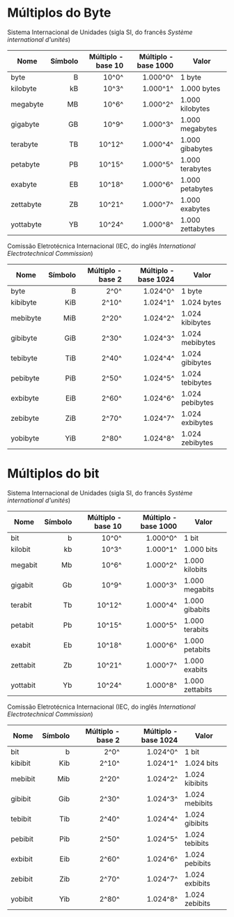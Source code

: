 
Múltiplos do Byte
=================

Sistema Internacional de Unidades (sigla SI, do francês *Système international d'unités*)

| Nome     | Símbolo | Múltiplo - base 10   | Múltiplo - base 1000   | Valor          |
|----------|--------:|---------------------:|-----------------------:|----------------|
| byte     |B        |     10^0^            |1.000^0^                |1 byte          |
| kilobyte |kB       |     10^3^            |1.000^1^                |1.000 bytes     |
| megabyte |MB       |     10^6^            |1.000^2^                |1.000 kilobytes |
| gigabyte |GB       |     10^9^            |1.000^3^                |1.000 megabytes |
| terabyte |TB       |     10^12^           |1.000^4^                |1.000 gibabytes |
| petabyte |PB       |     10^15^           |1.000^5^                |1.000 terabytes |
| exabyte  |EB       |     10^18^           |1.000^6^                |1.000 petabytes |
| zettabyte|ZB       |     10^21^           |1.000^7^                |1.000 exabytes  |
| yottabyte|YB       |     10^24^           |1.000^8^                |1.000 zettabytes|



Comissão Eletrotécnica Internacional (IEC, do inglês *International Electrotechnical Commission*)

| Nome     | Símbolo | Múltiplo - base 2   | Múltiplo - base 1024   | Valor          |
|----------|--------:|--------------------:|-----------------------:|----------------|
| byte     |B        |     2^0^            |1.024^0^                |1 byte          |
| kibibyte |KiB      |     2^10^           |1.024^1^                |1.024 bytes     |
| mebibyte |MiB      |     2^20^           |1.024^2^                |1.024 kibibytes |
| gibibyte |GiB      |     2^30^           |1.024^3^                |1.024 mebibytes |
| tebibyte |TiB      |     2^40^           |1.024^4^                |1.024 gibibytes |
| pebibyte |PiB      |     2^50^           |1.024^5^                |1.024 tebibytes |
| exbibyte |EiB      |     2^60^           |1.024^6^                |1.024 pebibytes |
| zebibyte |ZiB      |     2^70^           |1.024^7^                |1.024 exbibytes |
| yobibyte |YiB      |     2^80^           |1.024^8^                |1.024 zebibytes |



Múltiplos do bit
=================

Sistema Internacional de Unidades (sigla SI, do francês *Système international d'unités*)

| Nome    | Símbolo | Múltiplo - base 10   | Múltiplo - base 1000   | Valor         |
|---------|--------:|---------------------:|-----------------------:|---------------|
| bit     |b        |     10^0^            |1.000^0^                |1 bit          |
| kilobit |kb       |     10^3^            |1.000^1^                |1.000 bits     |
| megabit |Mb       |     10^6^            |1.000^2^                |1.000 kilobits |
| gigabit |Gb       |     10^9^            |1.000^3^                |1.000 megabits |
| terabit |Tb       |     10^12^           |1.000^4^                |1.000 gibabits |
| petabit |Pb       |     10^15^           |1.000^5^                |1.000 terabits |
| exabit  |Eb       |     10^18^           |1.000^6^                |1.000 petabits |
| zettabit|Zb       |     10^21^           |1.000^7^                |1.000 exabits  |
| yottabit|Yb       |     10^24^           |1.000^8^                |1.000 zettabits|


Comissão Eletrotécnica Internacional (IEC, do inglês *International Electrotechnical Commission*)

| Nome    | Símbolo | Múltiplo - base 2   | Múltiplo - base 1024   | Valor         |
|---------|--------:|--------------------:|-----------------------:|---------------|
| bit     |b        |     2^0^            |1.024^0^                |1 bit          |
| kibibit |Kib      |     2^10^           |1.024^1^                |1.024 bits     |
| mebibit |Mib      |     2^20^           |1.024^2^                |1.024 kibibits |
| gibibit |Gib      |     2^30^           |1.024^3^                |1.024 mebibits |
| tebibit |Tib      |     2^40^           |1.024^4^                |1.024 gibibits |
| pebibit |Pib      |     2^50^           |1.024^5^                |1.024 tebibits |
| exbibit |Eib      |     2^60^           |1.024^6^                |1.024 pebibits |
| zebibit |Zib      |     2^70^           |1.024^7^                |1.024 exbibits |
| yobibit |Yib      |     2^80^           |1.024^8^                |1.024 zebibits |